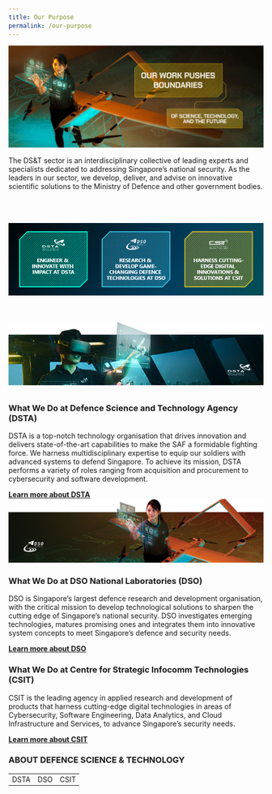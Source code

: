 ```yaml
---
title: Our Purpose
permalink: /our-purpose
---
```

![Alt text for image on Isomer site](/images/banner_purpose.png)
<p style="margin-bottom:4rem;">The DS&T sector is an interdisciplinary collective of leading experts and specialists dedicated to addressing Singapore’s national security. As the leaders in our sector, we develop, deliver, and advise on innovative scientific solutions to the Ministry of Defence and other government bodies. </p>
<img src="images/purpose-banner-2.png"  style="margin-bottom:3rem;"/>
<div>
<img src="images/purpose-dsta.png"/>
<h3 style="font-weight:bold;margin-top:2rem;">What We Do at Defence Science and Technology Agency (DSTA)</h3>
<p>DSTA is a top-notch technology organisation that drives innovation and delivers state-of-the-art capabilities to make the SAF a formidable fighting force. We harness multidisciplinary expertise to equip our soldiers with advanced systems to defend Singapore. To achieve its mission, DSTA performs a variety of roles ranging from acquisition and procurement to cybersecurity and software development.</p>
<a href="https://www.dsta.gov.sg/home" target="_blank" style="font-weight:bold;margin-bottom:60px;">Learn more about DSTA</a>
	</div>

<img src="/images/purpose-dso.png" style=""/>
<h3 style="font-weight:bold;">What We Do at DSO National Laboratories (DSO)</h3>
<p>DSO is Singapore’s largest defence research and development organisation, with the critical mission to develop technological solutions to sharpen the cutting edge of Singapore’s national security. DSO investigates emerging technologies, matures promising ones and integrates them into innovative system concepts to meet Singapore’s defence and security needs.</p>
<a href="https://www.dso.org.sg" style="font-weight:bold;">Learn more about DSO</a>

<h3 style="font-weight:bold;">What We Do at Centre for Strategic Infocomm Technologies (CSIT) </h3>
<p style="">CSIT is the leading agency in applied research and development of products that harness cutting-edge digital technologies in areas of Cybersecurity, Software Engineering, Data Analytics, and Cloud Infrastructure and Services, to advance Singapore’s security needs.</p>
<a href="https://www.csit.gov.sg" style="font-weight:bold;">Learn more about CSIT</a>

<h3 style="font-weight:bold;">ABOUT DEFENCE SCIENCE & TECHNOLOGY</h3>
<table>
	<tr>
		<td>
			DSTA
		</td>
		<td>
			DSO
		</td>
		<td>
			CSIT
		</td>
	</tr>
	</table>